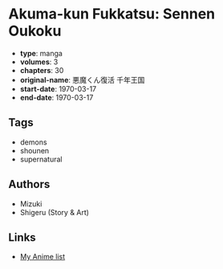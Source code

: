 # Akuma-kun Fukkatsu: Sennen Oukoku

-   **type**: manga
-   **volumes**: 3
-   **chapters**: 30
-   **original-name**: 悪魔くん復活 千年王国
-   **start-date**: 1970-03-17
-   **end-date**: 1970-03-17

## Tags

-   demons
-   shounen
-   supernatural

## Authors

-   Mizuki
-   Shigeru (Story & Art)

## Links

-   [My Anime list](https://myanimelist.net/manga/103035/Akuma-kun_Fukkatsu__Sennen_Oukoku)

